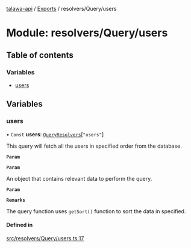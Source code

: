 [talawa-api](../README.md) / [Exports](../modules.md) / resolvers/Query/users

# Module: resolvers/Query/users

## Table of contents

### Variables

- [users](resolvers_Query_users.md#users)

## Variables

### users

• `Const` **users**: [`QueryResolvers`](types_generatedGraphQLTypes.md#queryresolvers)[``"users"``]

This query will fetch all the users in specified order from the database.

**`Param`**

**`Param`**

An object that contains relevant data to perform the query.

**`Param`**

**`Remarks`**

The query function uses `getSort()` function to sort the data in specified.

#### Defined in

[src/resolvers/Query/users.ts:17](https://github.com/PalisadoesFoundation/talawa-api/blob/3677888/src/resolvers/Query/users.ts#L17)
